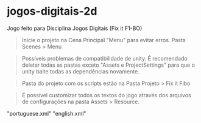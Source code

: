 # jogos-digitais-2d
Jogo feito para Disciplina Jogos Digitais (Fix it F1-BO)

> Inicie o projeto na Cena Principal "Menu" para evitar erros. Pasta Scenes > Menu

> Possíveis problemas de compatibilidade de unity. É recomendado deletar todas as pastas exceto "Assets e ProjectSettings" para que o unity baite todas as dependências novamente.

> Pasta do projeto com os scripts estão na Pasta Projeto > Fix it Fibo

> É possível customizar todos os textos do jogo através dos arquivos de configurações na pasta Assets > Resource.

"portuguese.xml"
"english.xml"